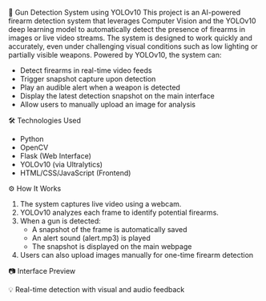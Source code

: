 🔫 Gun Detection System using YOLOv10
This project is an AI-powered firearm detection system that leverages Computer Vision and the YOLOv10 deep learning model to automatically detect the presence of firearms in images or live video streams. The system is designed to work quickly and accurately, even under challenging visual conditions such as low lighting or partially visible weapons.
Powered by YOLOv10, the system can:
- Detect firearms in real-time video feeds
- Trigger snapshot capture upon detection
- Play an audible alert when a weapon is detected
- Display the latest detection snapshot on the main interface
- Allow users to manually upload an image for analysis

🛠 Technologies Used
- Python
- OpenCV
- Flask (Web Interface)
- YOLOv10 (via Ultralytics)
- HTML/CSS/JavaScript (Frontend)

⚙️ How It Works
1. The system captures live video using a webcam.
2. YOLOv10 analyzes each frame to identify potential firearms.
3. When a gun is detected:
   - A snapshot of the frame is automatically saved
   - An alert sound (alert.mp3) is played
   - The snapshot is displayed on the main webpage
4. Users can also upload images manually for one-time firearm detection

📷 Interface Preview

💡 Real-time detection with visual and audio feedback

